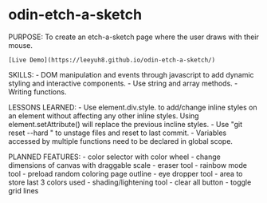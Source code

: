 # odin-etch-a-sketch

PURPOSE:
    To create an etch-a-sketch page where the user draws
    with their mouse.

    [Live Demo](https://leeyuh8.github.io/odin-etch-a-sketch/)

SKILLS:
    - DOM manipulation and events through javascript to add dynamic
    styling and interactive components.
    - Use string and array methods.
    - Writing functions.

LESSONS LEARNED:
    - Use element.div.style.<css-property> to add/change inline
    styles on an element without affecting any other inline styles. Using element.setAttribute() will replace the previous incline styles.
    - Use "git reset --hard <commit code>" to unstage files and reset to last commit.
    - Variables accessed by multiple functions need to be declared
    in global scope. 

PLANNED FEATURES:
    - color selector with color wheel
    - change dimensions of canvas with draggable scale
    - eraser tool
    - rainbow mode tool
    - preload random coloring page outline
    - eye dropper tool
    - area to store last 3 colors used
    - shading/lightening tool
    - clear all button
    - toggle grid lines

